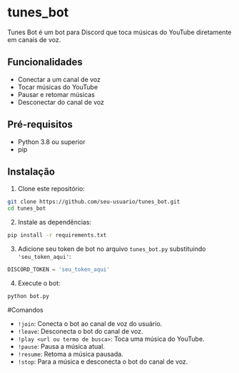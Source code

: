 # tunes_bot
Tunes Bot é um bot para Discord que toca músicas do YouTube diretamente em canais de voz.

## Funcionalidades

- Conectar a um canal de voz
- Tocar músicas do YouTube
- Pausar e retomar músicas
- Desconectar do canal de voz

## Pré-requisitos

- Python 3.8 ou superior
- pip

## Instalação

1. Clone este repositório:

```bash
git clone https://github.com/seu-usuario/tunes_bot.git
cd tunes_bot
```

2. Instale as dependências:

```bash
pip install -r requirements.txt
```

3. Adicione seu token de bot no arquivo `tunes_bot.py` substituindo `'seu_token_aqui'`:

```python
DISCORD_TOKEN = 'seu_token_aqui'
```

4. Execute o bot:

```bash
python bot.py
```



#Comandos


- `!join`: Conecta o bot ao canal de voz do usuário.
- `!leave`: Desconecta o bot do canal de voz.
- `!play <url ou termo de busca>`: Toca uma música do YouTube.
- `!pause`: Pausa a música atual.
- `!resume`: Retoma a música pausada.
- `!stop`: Para a música e desconecta o bot do canal de voz.


